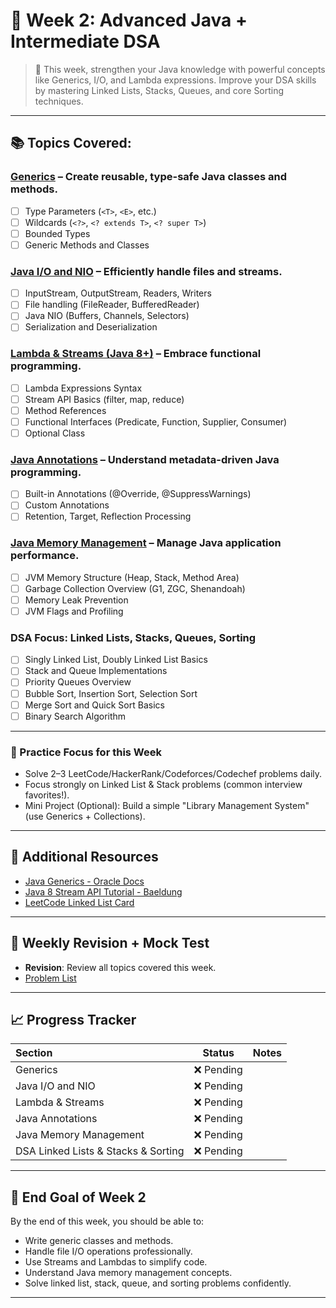 # 📅 Week 2: Advanced Java + Intermediate DSA

> 🎯 This week, strengthen your Java knowledge with powerful concepts like Generics, I/O, and Lambda expressions. Improve your DSA skills by mastering Linked Lists, Stacks, Queues, and core Sorting techniques.

---

## 📚 Topics Covered:

### [Generics]() – Create reusable, type-safe Java classes and methods.
- [ ] Type Parameters (`<T>`, `<E>`, etc.)
- [ ] Wildcards (`<?>`, `<? extends T>`, `<? super T>`)
- [ ] Bounded Types
- [ ] Generic Methods and Classes

### [Java I/O and NIO]() – Efficiently handle files and streams.
- [ ] InputStream, OutputStream, Readers, Writers
- [ ] File handling (FileReader, BufferedReader)
- [ ] Java NIO (Buffers, Channels, Selectors)
- [ ] Serialization and Deserialization

### [Lambda & Streams (Java 8+)]() – Embrace functional programming.
- [ ] Lambda Expressions Syntax
- [ ] Stream API Basics (filter, map, reduce)
- [ ] Method References
- [ ] Functional Interfaces (Predicate, Function, Supplier, Consumer)
- [ ] Optional Class

### [Java Annotations]() – Understand metadata-driven Java programming.
- [ ] Built-in Annotations (@Override, @SuppressWarnings)
- [ ] Custom Annotations
- [ ] Retention, Target, Reflection Processing

### [Java Memory Management]() – Manage Java application performance.
- [ ] JVM Memory Structure (Heap, Stack, Method Area)
- [ ] Garbage Collection Overview (G1, ZGC, Shenandoah)
- [ ] Memory Leak Prevention
- [ ] JVM Flags and Profiling

### **DSA Focus: Linked Lists, Stacks, Queues, Sorting**
- [ ] Singly Linked List, Doubly Linked List Basics
- [ ] Stack and Queue Implementations
- [ ] Priority Queues Overview
- [ ] Bubble Sort, Insertion Sort, Selection Sort
- [ ] Merge Sort and Quick Sort Basics
- [ ] Binary Search Algorithm

---

### 🧪 Practice Focus for this Week

- Solve 2–3 LeetCode/HackerRank/Codeforces/Codechef problems daily.
- Focus strongly on Linked List & Stack problems (common interview favorites!).
- Mini Project (Optional): Build a simple "Library Management System" (use Generics + Collections).

---

## 🔗 Additional Resources
- [Java Generics - Oracle Docs](https://docs.oracle.com/javase/tutorial/java/generics/)
- [Java 8 Stream API Tutorial - Baeldung](https://www.baeldung.com/java-8-streams)
- [LeetCode Linked List Card](https://leetcode.com/explore/learn/card/linked-list/)

---

## 📅 Weekly Revision + Mock Test
- **Revision**: Review all topics covered this week.
- [Problem List](../week_2/solution_of_week_2_coding_problem/problem_list.md)

---

## 📈 Progress Tracker

| Section | Status | Notes |
|:--------|:------:|:------|
| Generics | ❌ Pending | |
| Java I/O and NIO | ❌ Pending | |
| Lambda & Streams | ❌ Pending | |
| Java Annotations | ❌ Pending | |
| Java Memory Management | ❌ Pending | |
| DSA Linked Lists & Stacks & Sorting | ❌ Pending | |

---

## 🎯 End Goal of Week 2

By the end of this week, you should be able to:
- Write generic classes and methods.
- Handle file I/O operations professionally.
- Use Streams and Lambdas to simplify code.
- Understand Java memory management concepts.
- Solve linked list, stack, queue, and sorting problems confidently.

---

